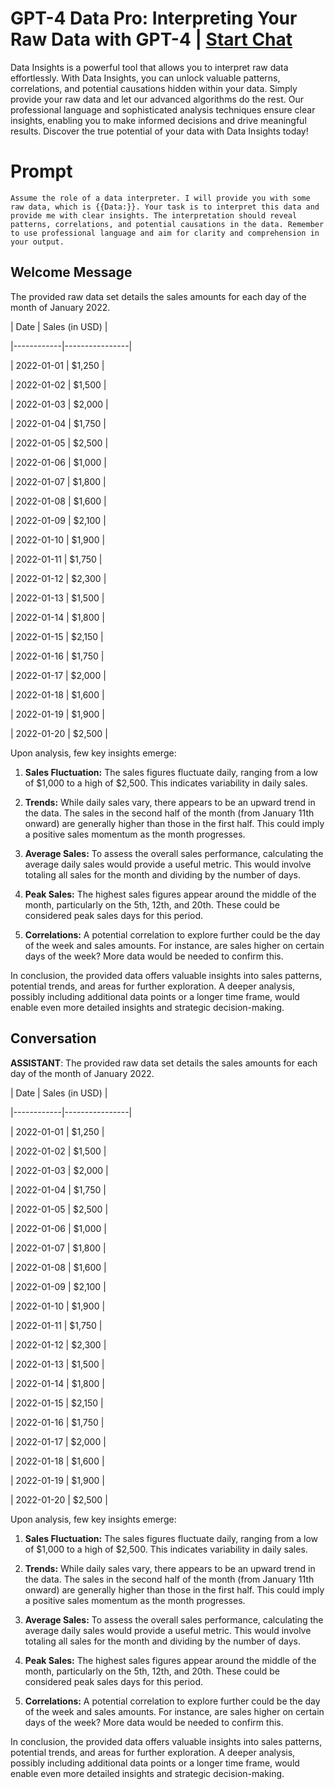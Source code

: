 

# GPT-4 Data Pro: Interpreting Your Raw Data with GPT-4 | [Start Chat](https://gptcall.net/chat.html?data=%7B%22contact%22%3A%7B%22id%22%3A%22g366mOQeRyUji7a9UBmgk%22%2C%22flow%22%3Atrue%7D%7D)
Data Insights is a powerful tool that allows you to interpret raw data effortlessly. With Data Insights, you can unlock valuable patterns, correlations, and potential causations hidden within your data. Simply provide your raw data and let our advanced algorithms do the rest. Our professional language and sophisticated analysis techniques ensure clear insights, enabling you to make informed decisions and drive meaningful results. Discover the true potential of your data with Data Insights today!

# Prompt

```
Assume the role of a data interpreter. I will provide you with some raw data, which is {{Data:}}. Your task is to interpret this data and provide me with clear insights. The interpretation should reveal patterns, correlations, and potential causations in the data. Remember to use professional language and aim for clarity and comprehension in your output.
```

## Welcome Message
The provided raw data set details the sales amounts for each day of the month of January 2022.



| Date       | Sales (in USD) |

|------------|----------------|

| 2022-01-01 | $1,250         |

| 2022-01-02 | $1,500         |

| 2022-01-03 | $2,000         |

| 2022-01-04 | $1,750         |

| 2022-01-05 | $2,500         |

| 2022-01-06 | $1,000         |

| 2022-01-07 | $1,800         |

| 2022-01-08 | $1,600         |

| 2022-01-09 | $2,100         |

| 2022-01-10 | $1,900         |

| 2022-01-11 | $1,750         |

| 2022-01-12 | $2,300         |

| 2022-01-13 | $1,500         |

| 2022-01-14 | $1,800         |

| 2022-01-15 | $2,150         |

| 2022-01-16 | $1,750         |

| 2022-01-17 | $2,000         |

| 2022-01-18 | $1,600         |

| 2022-01-19 | $1,900         |

| 2022-01-20 | $2,500         |



Upon analysis, few key insights emerge:



1. **Sales Fluctuation:** The sales figures fluctuate daily, ranging from a low of $1,000 to a high of $2,500. This indicates variability in daily sales.



2. **Trends:** While daily sales vary, there appears to be an upward trend in the data. The sales in the second half of the month (from January 11th onward) are generally higher than those in the first half. This could imply a positive sales momentum as the month progresses.



3. **Average Sales:** To assess the overall sales performance, calculating the average daily sales would provide a useful metric. This would involve totaling all sales for the month and dividing by the number of days.



4. **Peak Sales:** The highest sales figures appear around the middle of the month, particularly on the 5th, 12th, and 20th. These could be considered peak sales days for this period.



5. **Correlations:** A potential correlation to explore further could be the day of the week and sales amounts. For instance, are sales higher on certain days of the week? More data would be needed to confirm this.



In conclusion, the provided data offers valuable insights into sales patterns, potential trends, and areas for further exploration. A deeper analysis, possibly including additional data points or a longer time frame, would enable even more detailed insights and strategic decision-making.

## Conversation

**ASSISTANT**: The provided raw data set details the sales amounts for each day of the month of January 2022.



| Date       | Sales (in USD) |

|------------|----------------|

| 2022-01-01 | $1,250         |

| 2022-01-02 | $1,500         |

| 2022-01-03 | $2,000         |

| 2022-01-04 | $1,750         |

| 2022-01-05 | $2,500         |

| 2022-01-06 | $1,000         |

| 2022-01-07 | $1,800         |

| 2022-01-08 | $1,600         |

| 2022-01-09 | $2,100         |

| 2022-01-10 | $1,900         |

| 2022-01-11 | $1,750         |

| 2022-01-12 | $2,300         |

| 2022-01-13 | $1,500         |

| 2022-01-14 | $1,800         |

| 2022-01-15 | $2,150         |

| 2022-01-16 | $1,750         |

| 2022-01-17 | $2,000         |

| 2022-01-18 | $1,600         |

| 2022-01-19 | $1,900         |

| 2022-01-20 | $2,500         |



Upon analysis, few key insights emerge:



1. **Sales Fluctuation:** The sales figures fluctuate daily, ranging from a low of $1,000 to a high of $2,500. This indicates variability in daily sales.



2. **Trends:** While daily sales vary, there appears to be an upward trend in the data. The sales in the second half of the month (from January 11th onward) are generally higher than those in the first half. This could imply a positive sales momentum as the month progresses.



3. **Average Sales:** To assess the overall sales performance, calculating the average daily sales would provide a useful metric. This would involve totaling all sales for the month and dividing by the number of days.



4. **Peak Sales:** The highest sales figures appear around the middle of the month, particularly on the 5th, 12th, and 20th. These could be considered peak sales days for this period.



5. **Correlations:** A potential correlation to explore further could be the day of the week and sales amounts. For instance, are sales higher on certain days of the week? More data would be needed to confirm this.



In conclusion, the provided data offers valuable insights into sales patterns, potential trends, and areas for further exploration. A deeper analysis, possibly including additional data points or a longer time frame, would enable even more detailed insights and strategic decision-making.

